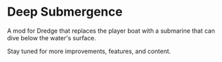# Deep Submergence
A mod for Dredge that replaces the player boat with a submarine that can dive below the water's surface. 

Stay tuned for more improvements, features, and content.
